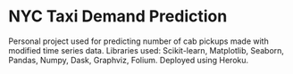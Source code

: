 #  NYC Taxi Demand Prediction
Personal project used for predicting number of cab pickups made with modified time series data. Libraries used: Scikit-learn, Matplotlib, Seaborn, Pandas, Numpy, Dask, Graphviz, Folium. Deployed using Heroku.
